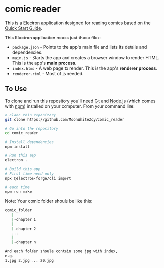 # comic reader

This is a Electron application designed for reading comics based on the [Quick Start Guide](https://electronjs.org/docs/tutorial/quick-start).


This Electron application needs just these files:

- `package.json` - Points to the app's main file and lists its details and dependencies.
- `main.js` - Starts the app and creates a browser window to render HTML. This is the app's **main process**.
- `index.html` - A web page to render. This is the app's **renderer process**.
- `renderer.html` - Most of js needed.


## To Use

To clone and run this repository you'll need [Git](https://git-scm.com) and [Node.js](https://nodejs.org/en/download/) (which comes with [npm](http://npmjs.com)) installed on your computer. From your command line:

```bash
# Clone this repository
git clone https://github.com/MoonWhiteZqy/comic_reader

# Go into the repository
cd comic_reader

# Install dependencies
npm install

# Run this app
electron .

# Build this app
# First time need only
npx @electron-forge/cli import

# each time
npm run make
```

Note: Your comic folder shoule be like this:
```bash
comic_folder
   |
   |-chapter 1
   |
   |-chapter 2
   ...
   |
   |-chapter n

And each folder shoule contain some jpg with index,
e.g.
1.jpg 2.jpg ... 20.jpg
```